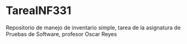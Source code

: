 # TareaINF331
Repositorio de manejo de inventario simple, tarea de la asignatura de Pruebas de Software, profesor Oscar Reyes

